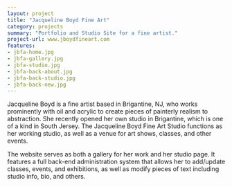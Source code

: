 ```yaml
---
layout: project
title: "Jacqueline Boyd Fine Art"
category: projects
summary: "Portfolio and Studio Site for a fine artist."
project-url: www.jboydfineart.com
features:
- jbfa-home.jpg
- jbfa-gallery.jpg
- jbfa-studio.jpg
- jbfa-back-about.jpg
- jbfa-back-studio.jpg
- jbfa-back-new.jpg
---
```


Jacqueline Boyd is a fine artist based in Brigantine, NJ, who works prominently with oil and acrylic to create pieces of painterly realism to abstraction. She recently opened her own studio in Brigantine, which is one of a kind in South Jersey. The Jacqueline Boyd Fine Art Studio functions as her working studio, as well as a venue for art shows, classes, and other events.

The website serves as both a gallery for her work and her studio page. It features a full back-end administration system that allows her to add/update classes, events, and exhibitions, as well as modify pieces of text including studio info, bio, and others.
